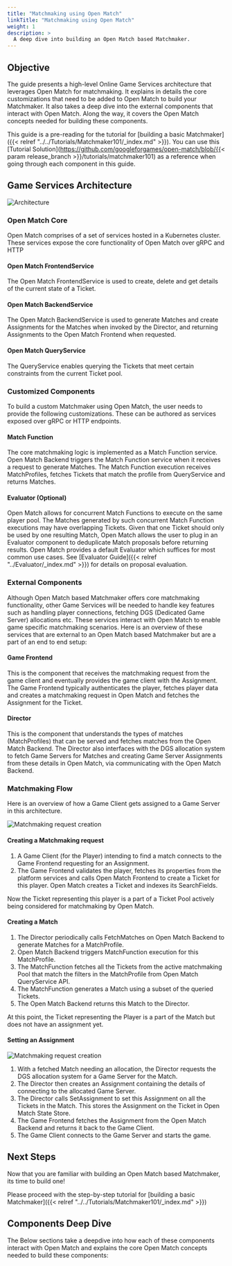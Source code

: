 ```yaml
---
title: "Matchmaking using Open Match"
linkTitle: "Matchmaking using Open Match"
weight: 1
description: >
  A deep dive into building an Open Match based Matchmaker.
---
```


## Objective

The guide presents a high-level Online Game Services architecture that leverages Open Match for matchmaking. It explains in details the core customizations that need to be added to Open Match to build your Matchmaker. It also takes a deep dive into the external components that interact with Open Match. Along the way, it covers the Open Match concepts needed for building these components.

This guide is a pre-reading for the tutorial for [building a basic Matchmaker]({{< relref "../../Tutorials/Matchmaker101/_index.md" >}}). You can use this [Tutorial Solution](https://github.com/googleforgames/open-match/blob/{{< param release_branch >}}/tutorials/matchmaker101) as a reference when going through each component in this guide.

## Game Services Architecture

![Architecture](../../../images/architecture.png)

### Open Match Core

Open Match comprises of a set of services hosted in a Kubernetes cluster. These services expose the core functionality of Open Match over gRPC and HTTP

#### Open Match FrontendService

The Open Match FrontendService is used to create, delete and get details of the current state of a Ticket.

#### Open Match BackendService

The Open Match BackendService is used to generate Matches and create Assignments for the Matches when invoked by the Director, and returning
Assignments to the Open Match Frontend when requested.

#### Open Match QueryService

The QueryService enables querying the Tickets that meet certain constraints from the current Ticket pool.

### Customized Components

To build a custom Matchmaker using Open Match, the user needs to provide the following customizations. These can be authored as services exposed over gRPC or HTTP endpoints.

#### Match Function

The core matchmaking logic is implemented as a Match Function service. Open Match Backend triggers the Match Function service when it receives a request to generate Matches. The Match Function execution receives MatchProfiles, fetches Tickets that match the profile from QueryService and returns Matches.

#### Evaluator (Optional)

Open Match allows for concurrent Match Functions to execute on the same player pool. The Matches generated by such concurrent Match Function executions may have overlapping Tickets. Given that one Ticket should only be used by one resulting Match, Open Match allows the user to plug in an Evaluator component to deduplicate Match proposals before returning results. Open Match provides a default Evaluator which suffices for most common use cases. See [Evaluator Guide]({{< relref "../Evaluator/_index.md" >}}) for details on proposal evaluation.

### External Components

Although Open Match based Matchmaker offers core matchmaking functionality, other Game Services will be needed to handle
key features such as handling player connections, fetching DGS (Dedicated Game Server) allocations etc. These
services interact with Open Match to enable game specific matchmaking scenarios.
Here is an overview of these services that are external to an Open Match based Matchmaker but are a part of an end to
end setup:

#### Game Frontend

This is the component that receives the matchmaking request from the game client and eventually provides the game client with the Assignment. The Game Frontend typically authenticates the player, fetches player data and creates a matchmaking request in Open Match and fetches the Assignment for the Ticket.

#### Director

This is the component that understands the types of matches (MatchProfiles) that can be served and fetches matches
from the Open Match Backend. The Director also interfaces with the DGS allocation system to fetch Game Servers for
Matches and creating Game Server Assignments from these details in Open Match, via communicating with the Open Match
Backend.

### Matchmaking Flow

Here is an overview of how a Game Client gets assigned to a Game Server in this architecture.

![Matchmaking request creation](../../../images/loam_create.png)

#### Creating a Matchmaking request

1. A Game Client (for the Player) intending to find a match connects to the Game Frontend requesting for an Assignment.
2. The Game Frontend validates the player, fetches its properties from the platform services and calls Open Match Frontend to create a Ticket for this player. Open Match creates a Ticket and indexes its SearchFields.

Now the Ticket representing this player is a part of a Ticket Pool actively being considered for matchmaking by Open Match.

#### Creating a Match

1. The Director periodically calls FetchMatches on Open Match Backend to generate Matches for a MatchProfile.
2. Open Match Backend triggers MatchFunction execution for this MatchProfile.
3. The MatchFunction fetches all the Tickets from the active matchmaking Pool that match the filters in the MatchProfile from Open Match QueryService API.
4. The MatchFunction generates a Match using a subset of the queried Tickets.
5. The Open Match Backend returns this Match to the Director.

At this point, the Ticket representing the Player is a part of the Match but does not have an assignment yet.

#### Setting an Assignment

![Matchmaking request creation](../../../images/loam_assign.png)

1. With a fetched Match needing an allocation, the Director requests the DGS allocation system for a Game Server for the Match.
2. The Director then creates an Assignment containing the details of connecting to the allocated Game Server.
3. The Director calls SetAssignment to set this Assignment on all the Tickets in the Match. This stores the Assignment on the Ticket in Open Match State Store.
4. The Game Frontend fetches the Assignment from the Open Match Backend and returns it back to the Game Client.
5. The Game Client connects to the Game Server and starts the game.

## Next Steps

Now that you are familiar with building an Open Match based Matchmaker, its time to build one!

Please proceed with the step-by-step tutorial for [building a basic Matchmaker]({{< relref "../../Tutorials/Matchmaker101/_index.md" >}})

## Components Deep Dive

The Below sections take a deepdive into how each of these components interact with Open Match and explains the core Open Match concepts needed to build these components:
